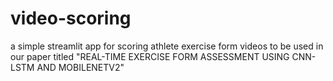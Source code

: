 # video-scoring
 a simple streamlit app for scoring athlete exercise form videos to be used in our paper titled "REAL-TIME EXERCISE FORM ASSESSMENT USING CNN-LSTM AND MOBILENETV2"
